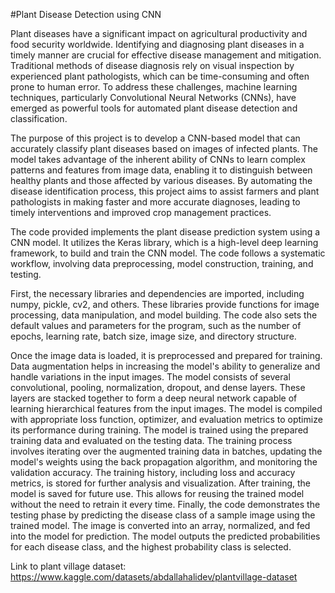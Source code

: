 #Plant Disease Detection using CNN


Plant diseases have a significant impact on agricultural productivity and food security worldwide. Identifying and diagnosing plant diseases in a timely manner are crucial for effective disease management and mitigation. Traditional methods of disease diagnosis rely on visual inspection by experienced plant pathologists, which can be time-consuming and often prone to human error. To address these challenges, machine learning techniques, particularly Convolutional Neural Networks (CNNs), have emerged as powerful tools for automated plant disease detection and classification.

The purpose of this project is to develop a CNN-based model that can accurately classify plant diseases based on images of infected plants. The model takes advantage of the inherent ability of CNNs to learn complex patterns and features from image data, enabling it to distinguish between healthy plants and those affected by various diseases. By automating the disease identification process, this project aims to assist farmers and plant pathologists in making faster and more accurate diagnoses, leading to timely interventions and improved crop management practices.

The code provided implements the plant disease prediction system using a CNN model. It utilizes the Keras library, which is a high-level deep learning framework, to build and train the CNN model. The code follows a systematic workflow, involving data preprocessing, model construction, training, and testing.

First, the necessary libraries and dependencies are imported, including numpy, pickle, cv2, and others. These libraries provide functions for image processing, data manipulation, and model building. The code also sets the default values and parameters for the program, such as the number of epochs, learning rate, batch size, image size, and directory structure.

Once the image data is loaded, it is preprocessed and prepared for training. Data augmentation helps in increasing the model's ability to generalize and handle variations in the input images. The model consists of several convolutional, pooling, normalization, dropout, and dense layers. These layers are stacked together to form a deep neural network capable of learning hierarchical features from the input images. The model is compiled with appropriate loss function, optimizer, and evaluation metrics to optimize its performance during training.
The model is trained using the prepared training data and evaluated on the testing data. The training process involves iterating over the augmented training data in batches, updating the model's weights using the back propagation algorithm, and monitoring the validation accuracy. The training history, including loss and accuracy metrics, is stored for further analysis and visualization.
After training, the model is saved for future use. This allows for reusing the trained model without the need to retrain it every time. Finally, the code demonstrates the testing phase by predicting the disease class of a sample image using the trained model. The image is converted into an array, normalized, and fed into the model for prediction. The model outputs the predicted probabilities for each disease class, and the highest probability class is selected.

Link to plant village dataset: https://www.kaggle.com/datasets/abdallahalidev/plantvillage-dataset
